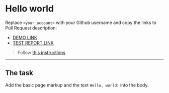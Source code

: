 # Hello world
Replace `<your_account>` with your Github username and copy the links to Pull Request description:
- [DEMO LINK](https://ElleeD.github.io/layout_hello-world/)
- [TEST REPORT LINK](https://ElleeD.github.io/layout_hello-world/report/html_report/)

> Follow [this instructions](https://mate-academy.github.io/layout_task-guideline/#how-to-solve-the-layout-tasks-on-github)
___

## The task 
Add the basic page markup and the text `Hello, world!` into the body.
